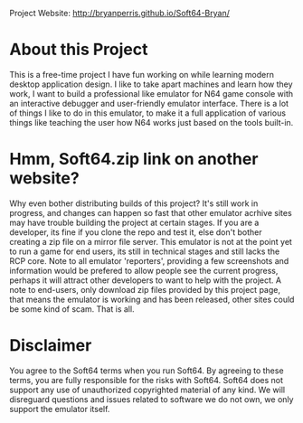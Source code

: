 
Project Website: http://bryanperris.github.io/Soft64-Bryan/

# About this Project #
This is a free-time project I have fun working on while learning modern desktop application design.  I like to take apart machines and learn how they work, I want to build a professional like emulator for N64 game console with an interactive debugger and user-friendly emulator interface.  There is a lot of things I like to do in this emulator, to make it a full application of various things like teaching the user how N64 works just based on the tools built-in.

# Hmm, Soft64.zip link on another website? #
Why even bother distributing builds of this project?  It's still work in progress, and changes can happen so fast that other emulator acrhive sites may have trouble building the project at certain stages.  If you are a developer, its fine if you clone the repo and test it, else don't bother creating a zip file on a mirror file server. This emulator is not at the point yet to run a game for end users, its still in technical stages and still lacks the RCP core.  Note to all emulator 'reporters', providing a few screenshots and information would be prefered to allow people see the current progress, perhaps it will attract other developers to want to help with the project.  A note to end-users, only download zip files provided by this project page, that means the emulator is working and has been released, other sites could be some kind of scam. That is all.

# Disclaimer #
You agree to the Soft64 terms when you run Soft64.  By agreeing to these terms, you are fully responsible for the risks with Soft64.  Soft64 does not support any use of unauthorized copyrighted material of any kind.  We will disreguard questions and issues related to software we do not own, we only support the emulator itself.
